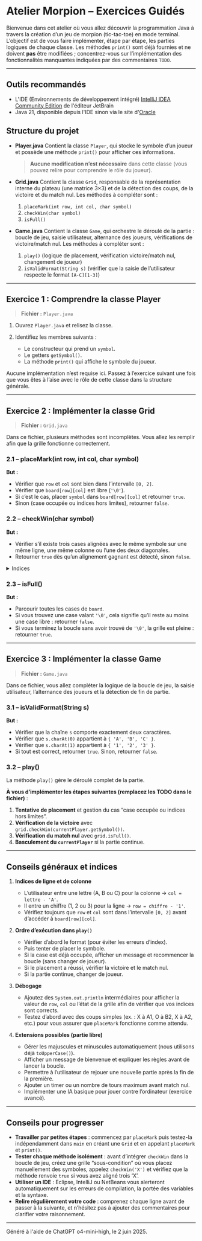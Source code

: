 # Atelier Morpion – Exercices Guidés

Bienvenue dans cet atelier où vous allez découvrir la programmation Java à travers la création d’un jeu de morpion (tic-tac-toe) en mode terminal.
L’objectif est de vous faire implémenter, étape par étape, les parties logiques de chaque classe. Les méthodes `print()` sont déjà fournies et ne doivent **pas** être modifiées ; concentrez-vous sur l’implémentation des fonctionnalités manquantes indiquées par des commentaires `TODO`.

---
## Outils recommandés

* L'IDE (Environnements de développement intégré) [IntelliJ IDEA Community Edition](https://www.jetbrains.com/idea/download/download-thanks.html?platform=windowsZip&code=IIC) de l'éditeur JetBrain
* Java 21, disponible depuis l'IDE sinon via le site d'[Oracle](https://download.oracle.com/java/21/latest/jdk-21_windows-x64_bin.zip)

## Structure du projet

* **Player.java**
  Contient la classe `Player`, qui stocke le symbole d’un joueur et possède une méthode `print()` pour afficher ces informations.

  > **Aucune modification n’est nécessaire** dans cette classe (vous pouvez relire pour comprendre le rôle du joueur).

* **Grid.java**
  Contient la classe `Grid`, responsable de la représentation interne du plateau (une matrice 3×3) et de la détection des coups, de la victoire et du match nul.
  Les méthodes à compléter sont :

    1. `placeMark(int row, int col, char symbol)`
    2. `checkWin(char symbol)`
    3. `isFull()`

* **Game.java**
  Contient la classe `Game`, qui orchestre le déroulé de la partie : boucle de jeu, saisie utilisateur, alternance des joueurs, vérifications de victoire/match nul.
  Les méthodes à compléter sont :

    1. `play()` (logique de placement, vérification victoire/match nul, changement de joueur)
    2. `isValidFormat(String s)` (vérifier que la saisie de l’utilisateur respecte le format `[A-C][1-3]`)

---

## Exercice 1 : Comprendre la classe Player

> **Fichier :** `Player.java`

1. Ouvrez `Player.java` et relisez la classe.
2. Identifiez les membres suivants :

    * Le constructeur qui prend un `symbol`.
    * Le getters `getSymbol()`.
    * La méthode `print()` qui affiche le symbole du joueur.

Aucune implémentation n’est requise ici. Passez à l’exercice suivant une fois que vous êtes à l’aise avec le rôle de cette classe dans la structure générale.

---

## Exercice 2 : Implémenter la classe Grid

> **Fichier :** `Grid.java`

Dans ce fichier, plusieurs méthodes sont incomplètes. Vous allez les remplir afin que la grille fonctionne correctement.

### 2.1 – placeMark(int row, int col, char symbol)

**But :**

* Vérifier que `row` et `col` sont bien dans l’intervalle `[0, 2]`.
* Vérifier que `board[row][col]` est libre (`'\0'`).
* Si c’est le cas, placer `symbol` dans `board[row][col]` et retourner `true`.
* Sinon (case occupée ou indices hors limites), retourner `false`.

### 2.2 – checkWin(char symbol)

**But :**

* Vérifier s’il existe trois cases alignées avec le même symbole sur une même ligne, une même colonne ou l’une des deux diagonales.
* Retourner `true` dès qu’un alignement gagnant est détecté, sinon `false`.

<details>
  <summary>Indices</summary>
    <ol>
    <li>Tester chaque ligne `i`</li>
    <li>Tester chaque colonne `j`</li>
    <li>Tester les deux diagonales</li>
    <li>Si aucun alignement trouvé, retourner `false`</li>
    </ol>
</details>

### 2.3 – isFull()

**But :**

* Parcourir toutes les cases de `board`.
* Si vous trouvez une case valant `'\0'`, cela signifie qu’il reste au moins une case libre : retourner `false`.
* Si vous terminez la boucle sans avoir trouvé de `'\0'`, la grille est pleine : retourner `true`.

---

## Exercice 3 : Implémenter la classe Game

> **Fichier :** `Game.java`

Dans ce fichier, vous allez compléter la logique de la boucle de jeu, la saisie utilisateur, l’alternance des joueurs et la détection de fin de partie.

### 3.1 – isValidFormat(String s)

**But :**

* Vérifier que la chaîne `s` comporte exactement deux caractères.
* Vérifier que `s.charAt(0)` appartient à `{ 'A', 'B', 'C' }`.
* Vérifier que `s.charAt(1)` appartient à `{ '1', '2', '3' }`.
* Si tout est correct, retourner `true`. Sinon, retourner `false`.

### 3.2 – play()

La méthode `play()` gère le déroulé complet de la partie.

**À vous d’implémenter les étapes suivantes (remplacez les TODO dans le fichier)** :

1. **Tentative de placement** et gestion du cas “case occupée ou indices hors limites”.
2. **Vérification de la victoire** avec `grid.checkWin(currentPlayer.getSymbol())`.
3. **Vérification du match nul** avec `grid.isFull()`.
4. **Basculement du `currentPlayer`** si la partie continue.

---

## Conseils généraux et indices

1. **Indices de ligne et de colonne**

    * L’utilisateur entre une lettre (A, B ou C) pour la colonne → `col = lettre - 'A'`.
    * Il entre un chiffre (1, 2 ou 3) pour la ligne → `row = chiffre - '1'`.
    * Vérifiez toujours que `row` et `col` sont dans l’intervalle `[0, 2]` avant d’accéder à `board[row][col]`.

2. **Ordre d’exécution dans `play()`**

    * Vérifier d’abord le format (pour éviter les erreurs d’index).
    * Puis tenter de placer le symbole.
    * Si la case est déjà occupée, afficher un message et recommencer la boucle (sans changer de joueur).
    * Si le placement a réussi, vérifier la victoire et le match nul.
    * Si la partie continue, changer de joueur.

3. **Débogage**

    * Ajoutez des `System.out.println` intermédiaires pour afficher la valeur de `row`, `col` ou l’état de la grille afin de vérifier que vos indices sont corrects.
    * Testez d’abord avec des coups simples (ex. : X à A1, O à B2, X à A2, etc.) pour vous assurer que `placeMark` fonctionne comme attendu.

4. **Extensions possibles (partie libre)**

    * Gérer les majuscules et minuscules automatiquement (nous utilisons déjà `toUpperCase()`).
    * Afficher un message de bienvenue et expliquer les règles avant de lancer la boucle.
    * Permettre à l’utilisateur de rejouer une nouvelle partie après la fin de la première.
    * Ajouter un timer ou un nombre de tours maximum avant match nul.
    * Implémenter une IA basique pour jouer contre l’ordinateur (exercice avancé).

---

## Conseils pour progresser

* **Travailler par petites étapes** : commencez par `placeMark` puis testez-la indépendamment dans `main` en créant une `Grid` et en appelant `placeMark` et `print()`.
* **Tester chaque méthode isolément** : avant d’intégrer `checkWin` dans la boucle de jeu, créez une grille “sous-condition” où vous placez manuellement des symboles, appelez `checkWin('X')` et vérifiez que la méthode renvoie `true` si vous avez aligné trois ‘X’.
* **Utiliser un IDE** : Eclipse, IntelliJ ou NetBeans vous alerteront automatiquement sur les erreurs de compilation, la portée des variables et la syntaxe.
* **Relire régulièrement votre code** : comprenez chaque ligne avant de passer à la suivante, et n’hésitez pas à ajouter des commentaires pour clarifier votre raisonnement.

---

Généré à l'aide de ChatGPT o4-mini-high, le 2 juin 2025.
